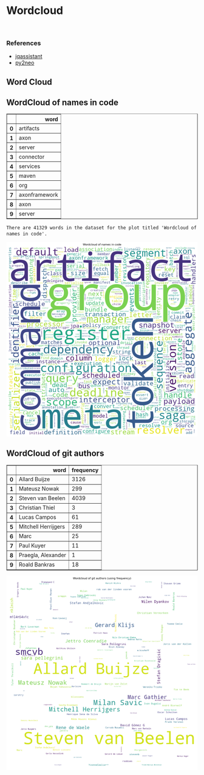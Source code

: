 # Wordcloud
<br>  

### References
- [jqassistant](https://jqassistant.org)
- [py2neo](https://py2neo.org/2021.1/)





## Word Cloud

## WordCloud of names in code




<div>
<table border="1" class="dataframe">
  <thead>
    <tr style="text-align: right;">
      <th></th>
      <th>word</th>
    </tr>
  </thead>
  <tbody>
    <tr>
      <th>0</th>
      <td>artifacts</td>
    </tr>
    <tr>
      <th>1</th>
      <td>axon</td>
    </tr>
    <tr>
      <th>2</th>
      <td>server</td>
    </tr>
    <tr>
      <th>3</th>
      <td>connector</td>
    </tr>
    <tr>
      <th>4</th>
      <td>services</td>
    </tr>
    <tr>
      <th>5</th>
      <td>maven</td>
    </tr>
    <tr>
      <th>6</th>
      <td>org</td>
    </tr>
    <tr>
      <th>7</th>
      <td>axonframework</td>
    </tr>
    <tr>
      <th>8</th>
      <td>axon</td>
    </tr>
    <tr>
      <th>9</th>
      <td>server</td>
    </tr>
  </tbody>
</table>
</div>



    There are 41329 words in the dataset for the plot titled 'Wordcloud of names in code'.



    
![png](Wordcloud_files/Wordcloud_14_1.png)
    


## WordCloud of git authors




<div>
<table border="1" class="dataframe">
  <thead>
    <tr style="text-align: right;">
      <th></th>
      <th>word</th>
      <th>frequency</th>
    </tr>
  </thead>
  <tbody>
    <tr>
      <th>0</th>
      <td>Allard Buijze</td>
      <td>3126</td>
    </tr>
    <tr>
      <th>1</th>
      <td>Mateusz Nowak</td>
      <td>299</td>
    </tr>
    <tr>
      <th>2</th>
      <td>Steven van Beelen</td>
      <td>4039</td>
    </tr>
    <tr>
      <th>3</th>
      <td>Christian Thiel</td>
      <td>3</td>
    </tr>
    <tr>
      <th>4</th>
      <td>Lucas Campos</td>
      <td>61</td>
    </tr>
    <tr>
      <th>5</th>
      <td>Mitchell Herrijgers</td>
      <td>289</td>
    </tr>
    <tr>
      <th>6</th>
      <td>Marc</td>
      <td>25</td>
    </tr>
    <tr>
      <th>7</th>
      <td>Paul Kuyer</td>
      <td>11</td>
    </tr>
    <tr>
      <th>8</th>
      <td>Praegla, Alexander</td>
      <td>1</td>
    </tr>
    <tr>
      <th>9</th>
      <td>Roald Bankras</td>
      <td>18</td>
    </tr>
  </tbody>
</table>
</div>




    
![png](Wordcloud_files/Wordcloud_17_0.png)
    

